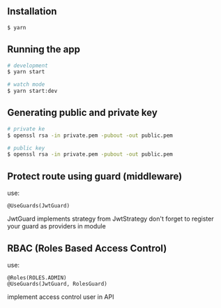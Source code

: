 ## Installation

```bash
$ yarn
```

## Running the app

```bash
# development
$ yarn start

# watch mode
$ yarn start:dev
```

## Generating public and private key 

```bash
# private ke
$ openssl rsa -in private.pem -pubout -out public.pem

# public key
$ openssl rsa -in private.pem -pubout -out public.pem
```

## Protect route using guard (middleware) 
use: 
```
@UseGuards(JwtGuard)
```
JwtGuard implements strategy from JwtStrategy 
don't forget to register your guard as providers in module

## RBAC (Roles Based Access Control) 
use: 
```
@Roles(ROLES.ADMIN)
@UseGuards(JwtGuard, RolesGuard)
```
implement access control user in API
